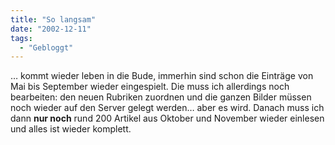 ```yaml
---
title: "So langsam"
date: "2002-12-11"
tags:
  - "Gebloggt"
---
```


… kommt wieder leben in die Bude, immerhin sind schon die Einträge von Mai bis September wieder eingespielt. Die muss ich allerdings noch bearbeiten: den neuen Rubriken zuordnen und die ganzen Bilder müssen noch wieder auf den Server gelegt werden… aber es wird. Danach muss ich dann **nur noch** rund 200 Artikel aus Oktober und November wieder einlesen und alles ist wieder komplett.
